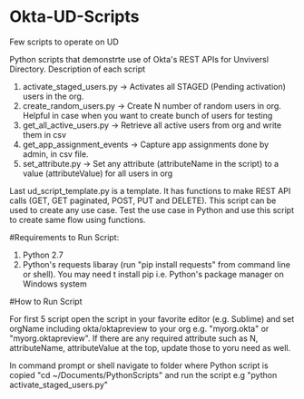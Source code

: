 # Okta-UD-Scripts
Few scripts to operate on UD

Python scripts that demonstrte use of Okta's REST APIs for Unviversl Directory. Description of each script

1) activate_staged_users.py -> Activates all STAGED (Pending activation) users in the org.
2) create_random_users.py -> Create N number of random users in org. Helpful in case when you want to create bunch of users for testing
3) get_all_active_users.py -> Retrieve all active users from org and write them in csv
4) get_app_assignment_events -> Capture app assignments done by admin, in csv file. 
5) set_attribute.py -> Set any attribute (attributeName in the script) to a value (attributeValue) for all users in org

Last ud_script_template.py is a template. It has functions to make REST API calls (GET, GET paginated, POST, PUT and DELETE). 
This script can be used to create any use case. Test the use case in Python and use this script to create same flow using functions.

#Requirements to Run Script:

1) Python 2.7
2) Python's requests libaray (run "pip install requests" from command line or shell). You may need t install pip i.e. Python's package
manager on Windows system


#How to Run Script

For first 5 script open the script in your favorite editor (e.g. Sublime) and set orgName including okta/oktapreview to your org e.g. 
"myorg.okta" or "myorg.oktapreview". If there are any required attribute such as N, attributeName, attributeValue at the top, update 
those to yoru need as well.

In command prompt or shell navigate to folder where Python script is copied "cd ~/Documents/PythonScripts" and run the script e.g
"python activate_staged_users.py"
